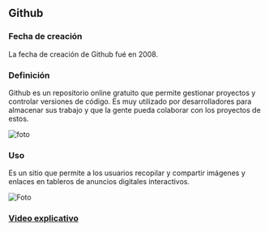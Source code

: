 
## **Github**



### **Fecha de creación**

La fecha de creación de Github fué en 2008.

### **Definición**

Github es un repositorio online gratuito que permite gestionar proyectos y controlar versiones de código. Es muy utilizado por desarrolladores para almacenar sus trabajo y que la gente pueda colaborar con los proyectos de estos.

![foto](https://github.com/RobertoNobleMaestro/RobertoNobleMaestro-SMX2-M8UF1A1-Github-2010--RobertoNobleMaestro/blob/main/6073fbf151fa4565d48572dc_GitHub_aprender-programaciB3n.jpeg)  
 
### **Uso**

Es un sitio que permite a los usuarios recopilar y compartir imágenes y enlaces en tableros de anuncios digitales interactivos.

![Foto](https://github.com/RobertoNobleMaestro/SMX2-M8UF1A1-Pinterest-2010-TemaExpuesto-RobertoNobleMaestro/blob/main/1_ZHs11avrYorv3OqKGrJ3wg.png)



### [**Video explicativo**](https://www.youtube.com/watch?v=DinilgacaWs)

